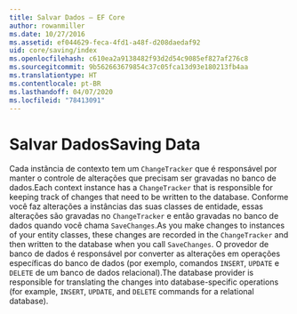 ```yaml
---
title: Salvar Dados – EF Core
author: rowanmiller
ms.date: 10/27/2016
ms.assetid: ef044629-feca-4fd1-a48f-d208daedaf92
uid: core/saving/index
ms.openlocfilehash: c610ea2a9138482f93d2d54c9085ef827af276c8
ms.sourcegitcommit: 9b562663679854c37c05fca13d93e180213fb4aa
ms.translationtype: HT
ms.contentlocale: pt-BR
ms.lasthandoff: 04/07/2020
ms.locfileid: "78413091"
---
```

# <a name="saving-data"></a><span data-ttu-id="5e34a-102">Salvar Dados</span><span class="sxs-lookup"><span data-stu-id="5e34a-102">Saving Data</span></span>

<span data-ttu-id="5e34a-103">Cada instância de contexto tem um `ChangeTracker` que é responsável por manter o controle de alterações que precisam ser gravadas no banco de dados.</span><span class="sxs-lookup"><span data-stu-id="5e34a-103">Each context instance has a `ChangeTracker` that is responsible for keeping track of changes that need to be written to the database.</span></span> <span data-ttu-id="5e34a-104">Conforme você faz alterações a instâncias das suas classes de entidade, essas alterações são gravadas no `ChangeTracker` e então gravadas no banco de dados quando você chama `SaveChanges`.</span><span class="sxs-lookup"><span data-stu-id="5e34a-104">As you make changes to instances of your entity classes, these changes are recorded in the `ChangeTracker` and then written to the database when you call `SaveChanges`.</span></span> <span data-ttu-id="5e34a-105">O provedor de banco de dados é responsável por converter as alterações em operações específicas do banco de dados (por exemplo, comandos `INSERT`, `UPDATE` e `DELETE` de um banco de dados relacional).</span><span class="sxs-lookup"><span data-stu-id="5e34a-105">The database provider is responsible for translating the changes into database-specific operations (for example, `INSERT`, `UPDATE`, and `DELETE` commands for a relational database).</span></span>
